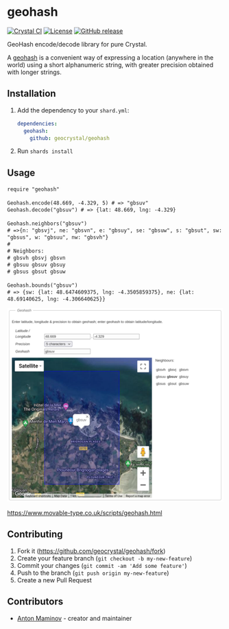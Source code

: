 # geohash

[![Crystal CI](https://github.com/geocrystal/geohash/actions/workflows/crystal.yml/badge.svg)](https://github.com/geocrystal/geohash/actions/workflows/crystal.yml)
[![License](https://img.shields.io/github/license/geocrystal/geohash.svg)](https://github.com/geocrystal/geohash/blob/master/LICENSE)
[![GitHub release](https://img.shields.io/github/release/geocrystal/geohash.svg)](https://github.com/geocrystal/geohash/releases)

GeoHash encode/decode library for pure Crystal.

A [geohash](https://en.wikipedia.org/wiki/Geohash) is a convenient way of expressing a location (anywhere in the world)
using a short alphanumeric string, with greater precision obtained with longer strings.

## Installation

1. Add the dependency to your `shard.yml`:

   ```yaml
   dependencies:
     geohash:
       github: geocrystal/geohash
   ```

2. Run `shards install`

## Usage

```crystal
require "geohash"

Geohash.encode(48.669, -4.329, 5) # => "gbsuv"
Geohash.decode("gbsuv") # => {lat: 48.669, lng: -4.329}

Geohash.neighbors("gbsuv")
# =>{n: "gbsvj", ne: "gbsvn", e: "gbsuy", se: "gbsuw", s: "gbsut", sw: "gbsus", w: "gbsuu", nw: "gbsvh"}
#
# Neighbors:
# gbsvh	gbsvj gbsvn
# gbsuu	gbsuv gbsuy
# gbsus	gbsut gbsuw

Geohash.bounds("gbsuv")
# => {sw: {lat: 48.6474609375, lng: -4.3505859375}, ne: {lat: 48.69140625, lng: -4.306640625}}
```

![alt text](/assets/screenshot.png)

<https://www.movable-type.co.uk/scripts/geohash.html>

## Contributing

1. Fork it (<https://github.com/geocrystal/geohash/fork>)
2. Create your feature branch (`git checkout -b my-new-feature`)
3. Commit your changes (`git commit -am 'Add some feature'`)
4. Push to the branch (`git push origin my-new-feature`)
5. Create a new Pull Request

## Contributors

- [Anton Maminov](https://github.com/mamantoha) - creator and maintainer
